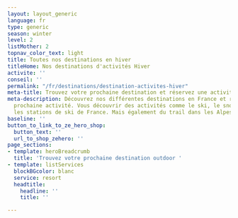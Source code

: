 ```yaml
---
layout: layout_generic
language: fr
type: generic
season: winter
level: 2
listMother: 2
topnav_color_text: light
title: Toutes nos destinations en hiver
titleHome: Nos destinations d'activités Hiver
activite: ''
conseil: ''
permalink: "/fr/destinations/destination-activites-hiver"
meta-title: Trouvez votre prochaine destination et réservez une activité
meta-description: Découvrez nos différentes destinations en France et réservez votre
  prochaine activité. Vous découvrir des activités comme le ski, le snowboard dans
  les stations de ski de France. Mais également du trail dans les Alpes Maritimes.
baseline: ''
button_to_link_to_ze_hero_shop:
  button_text: ''
  url_to_shop_zehero: ''
page_sections:
- template: heroBreadcrumb
  title: 'Trouvez votre prochaine destination outdoor '
- template: listServices
  blockBGcolor: blanc
  service: resort
  headtitle:
    headline: ''
    title: ''

---
```

